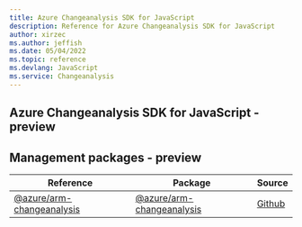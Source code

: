 ```yaml
---
title: Azure Changeanalysis SDK for JavaScript
description: Reference for Azure Changeanalysis SDK for JavaScript
author: xirzec
ms.author: jeffish
ms.date: 05/04/2022
ms.topic: reference
ms.devlang: JavaScript
ms.service: Changeanalysis
---
```

## Azure Changeanalysis SDK for JavaScript - preview
## Management packages - preview
| Reference | Package | Source |
|---|---|---|
|[@azure/arm-changeanalysis](javascript/api/overview/azure/arm-changeanalysis-readme)|[@azure/arm-changeanalysis](https://www.npmjs.com/package/@azure/arm-changeanalysis)|[Github](https://github.com/Azure/azure-sdk-for-js/blob/main/sdk/changeanalysis/arm-changeanalysis)|

